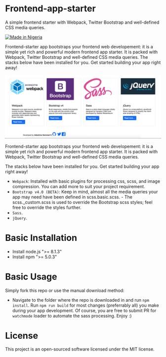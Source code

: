 # Frontend-app-starter
A simple frontend starter with Webpack, Twitter Bootstrap and well-defined CSS media queries.

[![Made in Nigeria](https://img.shields.io/badge/made%20in-nigeria-008751.svg?style=flat-square)](https://github.com/acekyd/made-in-nigeria)

Frontend-starter app bootstraps your frontend web developement: it is a simple yet rich and powerful modern frontend app starter. It is packed with Webpack, Twitter Bootstrap and well-defined CSS media queries. The stacks below have been installed for you. Get started building your app right away!

![Alt text](/image/all.png?raw=true "Stacks")

Frontend-starter app bootstraps your frontend web developement: it is a simple yet rich and powerful modern frontend app starter. It is packed with Webpack, Twitter Bootstrap and well-defined CSS media queries.

The stacks below have been installed for you. Get started building your app right away!
- `Webpack`: Installed with basic plugins for processing css, scss, and image compression. You can add more to suit your project requirement.
- `Bootstrap v4.0 (BETA)`: Keep in mind, almost all the media queries your app may need have been defined in scss.basic.scss. - The scss._custom.scss is used to override the Bootstrap scss styles; feel free to override the styles further.
- `Sass`.
- `jQuery`.

# Basic Installation
- Install node.js ">= 8.1.3"
- Install npm  ">= 5.0.3"

# Basic Usage
Simply fork this repo or use the manual download method:
- Navigate to the folder where the repo is downloaded in and run `npm install`. Run `npm run build` for most changes (preferrably all) you make during your app development. Of course, you are free to submit PR for `watchmode` loader to automate the sass processing. Enjoy :)


# License
This project is an open-sourced software licensed under the MIT license.